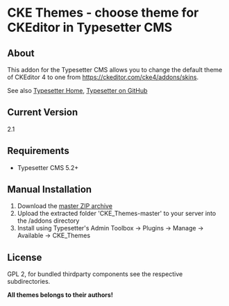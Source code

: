 # CKE Themes - choose theme for CKEditor in Typesetter CMS

## About
This addon for the Typesetter CMS allows you to change the default theme of CKEditor 4 to one from https://ckeditor.com/cke4/addons/skins.

See also [Typesetter Home](http://www.typesettercms.com), [Typesetter on GitHub](https://github.com/Typesetter/Typesetter)


## Current Version 
2.1


## Requirements ##
* Typesetter CMS 5.2+


## Manual Installation ##
1. Download the [master ZIP archive](https://github.com/mahotilo/CKE_Themes/archive/master.zip)
2. Upload the extracted folder 'CKE_Themes-master' to your server into the /addons directory
3. Install using Typesetter's Admin Toolbox &rarr; Plugins &rarr; Manage &rarr; Available &rarr; CKE_Themes


## License
GPL 2, for bundled thirdparty components see the respective subdirectories.

**All themes belongs to their authors!**
